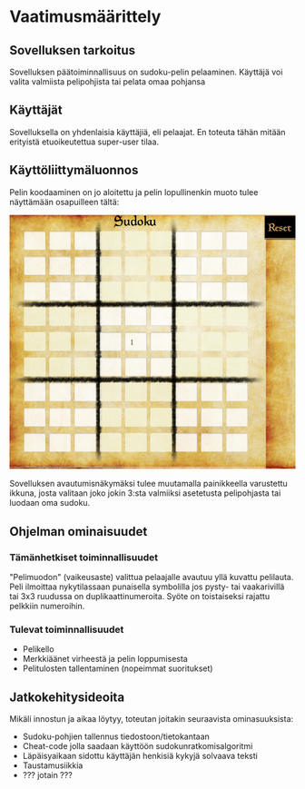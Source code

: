 # Vaatimusmäärittely

## Sovelluksen tarkoitus
Sovelluksen päätoiminnallisuus on sudoku-pelin pelaaminen. Käyttäjä voi valita valmiista pelipohjista tai pelata omaa pohjansa

## Käyttäjät
Sovelluksella on yhdenlaisia käyttäjiä, eli pelaajat. En toteuta tähän mitään erityistä etuoikeutettua super-user tilaa.

## Käyttöliittymäluonnos
Pelin koodaaminen on jo aloitettu ja pelin lopullinenkin muoto tulee näyttämään osapuilleen tältä:

<img src="https://github.com/VirtualAkseli/ot-harjoitustyo/blob/master/dokumentointi/demo1.png" />

Sovelluksen avautumisnäkymäksi tulee muutamalla painikkeella varustettu ikkuna, josta valitaan joko jokin 3:sta valmiiksi asetetusta pelipohjasta tai luodaan oma sudoku.


## Ohjelman ominaisuudet

### Tämänhetkiset toiminnallisuudet
"Pelimuodon" (vaikeusaste) valittua pelaajalle avautuu yllä kuvattu pelilauta. Peli ilmoittaa nykytilassaan punaisella symbolilla jos pysty- tai vaakarivillä tai 3x3 ruudussa on duplikaattinumeroita. Syöte on toistaiseksi rajattu pelkkiin numeroihin.

### Tulevat toiminnallisuudet
- Pelikello
- Merkkiäänet virheestä ja pelin loppumisesta
- Pelitulosten tallentaminen (nopeimmat suoritukset)

## Jatkokehitysideoita

Mikäli innostun ja aikaa löytyy, toteutan joitakin seuraavista ominasuuksista:
- Sudoku-pohjien tallennus tiedostoon/tietokantaan
- Cheat-code jolla saadaan käyttöön sudokunratkomisalgoritmi
- Läpäisyaikaan sidottu käyttäjän henkisiä kykyjä solvaava teksti 
- Taustamusiikkia
- ??? jotain ???
